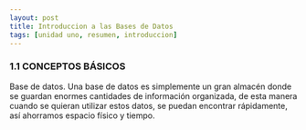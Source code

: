 ```yaml
---
layout: post
title: Introduccion a las Bases de Datos
tags: [unidad uno, resumen, introduccion]
---
```


### 1.1 CONCEPTOS BÁSICOS

Base de datos. Una base de datos es simplemente un gran almacén donde se guardan enormes cantidades de información organizada, 
de esta manera cuando se quieran utilizar estos datos, se puedan encontrar rápidamente, así ahorramos espacio físico y tiempo.
